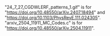 "24_7_27_CGDWLERF_patterns_1.gif" is for "https://doi.org/10.48550/arXiv.2407.18494" and "https://doi.org/10.1103/PhysRevE.111.024305". 
"arxiv_2504_11911_MC_Codes.c" is for "https://doi.org/10.48550/arXiv.2504.11911". 
